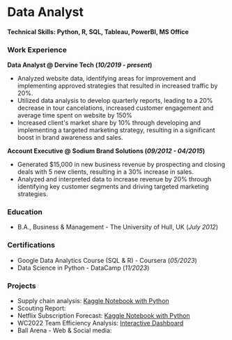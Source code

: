 # Data Analyst

#### Technical Skills: Python, R, SQL, Tableau, PowerBI, MS Office

### Work Experience
**Data Analyst @ Dervine Tech (_10/2019 - present_)**
- Analyzed website data, identifying areas for improvement and implementing approved strategies that resulted in increased traffic by 20%.
- Utilized data analysis to develop quarterly reports, leading to a 20% decrease in tour cancelations, increased customer engagement and average time spent on website by 150%
- Increased client's market share by 10% through developing and implementing a targeted marketing strategy, resulting in a significant boost in brand awareness and sales.

**Account Executive @ Sodium Brand Solutions (_09/2012 - 04/2015_)**
- Generated $15,000 in new business revenue by prospecting and closing deals with 5 new clients, resulting in a 30% increase in sales.
- Analyzed and interpreted data to increase revenue by 20% through identifying key customer segments and driving targeted marketing strategies.

### Education
- B.A., Business & Management - The University of Hull, UK (_July 2012_)

### Certifications
- Google Data Analytics Course (SQL & R) - Coursera (_05/2023_)
- Data Science in Python - DataCamp (_11/2023_)


### Projects
- Supply chain analysis: [Kaggle Notebook with Python](https://www.kaggle.com/ademolaadedapo/supply-chain-analysis-project)
- Scouting Report:
- Netflix Subscription Forecast: [Kaggle Notebook with Python](https://www.kaggle.com/ademolaadedapo/forecasting-project)
- WC2022 Team Efficiency Analysis: [Interactive Dashboard](https://public.tableau.com/views/WC2022TeamEfficiency/Dashboard1?:language=en-US&:display_count=n&:origin=viz_share_link)
- Ball Arena - Web & Social media:

